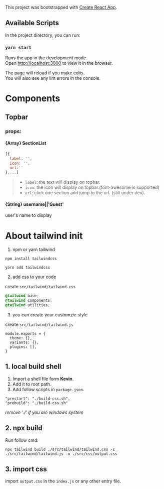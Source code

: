 This project was bootstrapped with [Create React App](https://github.com/facebook/create-react-app).

## Available Scripts

In the project directory, you can run:

### `yarn start`

Runs the app in the development mode.<br />
Open [http://localhost:3000](http://localhost:3000) to view it in the browser.

The page will reload if you make edits.<br />
You will also see any lint errors in the console.

# Components

## Topbar

### props:

#### {Array} SectionList

```javascript
[{
  label: '',
  icon: '',
  url:''
},...]
```
> * `label`: the text will display on topbar.
> * `icon`: the icon will display on topbar.(font-awesome is supported)
> * `url`: click one section and jump to the url. (still under dev).

#### {String} username||'Guest'

user's name to display

# About tailwind init

1. npm or yarn tailwind

`npm install tailwindcss`

`yarn add tailwindcss`

2. add css to your code

create `src/tailwind/tailwind.css`

```css
@tailwind base;
@tailwind components;
@tailwind utilities;
```

3. you can create your customzie style

create `src/tailwind/tailwind.js`

```
module.exports = {
  theme: {},
  variants: {},
  plugins: [],
}
```

## 1. local build shell

1. Import a shell file form **Kevin**.
2. Add it to root path.
3. Add follow scripts in `package.json`.

```
"prestart": "./build-css.sh",
"prebuild": "./build-css.sh"
```

*remove './' if you are windows system*

## 2. npx build

Run follow cmd:

`npx tailwind build ./src/tailwind/tailwind.css -c ./src/tailwind/tailwind.js -o ./src/css/output.css`

## 3. import css

import `output.css` in the `index.js` or any other entry file.